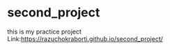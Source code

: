 # second_project
this is my practice project
Link:https://razuchokraborti.github.io/second_project/
